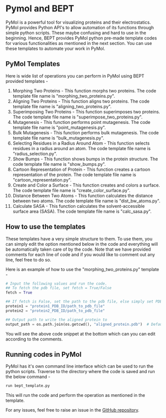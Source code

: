 # Pymol and BEPT

PyMol is a powerful tool for visualizing proteins and their electrostatics. PyMol provides Python API's to allow automation of its functions through simple python scripts. These maybe confusing and hard to use in the beginning. Hence, BEPT provides PyMol python pre-made template codes for various functionalities as mentioned in the next section. You can use these templates to automate your work in PyMol.

## PyMol Templates

Here is wide list of operations you can perform in PyMol using BEPT provided templates -

1. Morphing Two Proteins - This function morphs two proteins. The code template file name is "morphing_two_proteins.py".
2. Aligning Two Proteins - This function aligns two proteins. The code template file name is "aligning_two_proteins.py".
3. Superimposing Two Proteins - This function superimposes two proteins. The code template file name is "superimpose_two_proteins.py".
4. Mutagenesis - This function performs point mutagenesis. The code template file name is "point_mutagenesis.py".
5. Bulk Mutagenesis - This function performs bulk mutagenesis. The code template file name is "bulk_mutagenesis.py".
6. Selecting Residues in a Radius Around Atom - This function selects residues in a radius around an atom. The code template file name is "radius_selection.py".
7. Show Bumps - This function shows bumps in the protein structure. The code template file name is "show_bumps.py".
8. Cartoon Representation of Protein - This function creates a cartoon representation of the protein. The code template file name is "cartoon_representation.py".
9. Create and Color a Surface - This function creates and colors a surface. The code template file name is "create_color_surface.py".
10. Distance Between Two Atoms - This function calculates the distance between two atoms. The code template file name is "dist_bw_atoms.py".
11. Calculate SASA - This function calculates the solvent-accessible surface area (SASA). The code template file name is "calc_sasa.py".

## How to use the templates

These templates have a very simple structure to them. To use them, you can simply edit the option mentioned below in the code and everything will be automatically taken care of by the code. Note that we have provided comments for each line of code and if you would like to comment out any line, feel free to do so.

Here is an example of how to use the "morphing_two_proteins.py" template -

```python
# Input the following values and run the code.
## To fetch the pdb file, set fetch = True/False
fetch = True

## If fetch is False, set the path to the pdb file, else simply set PDB ID
protein1 = "protein1_PDB_ID/path_to_pdb_file"
protein2 = "protein2_PDB_ID/path_to_pdb_file"

## Output path to write the aligned protein to
output_path = os.path.join(os.getcwd(), "aligned_protein.pdb")  # Default
```

You will see the above code snippet at the bottom which can you can edit according to the comments.

## Running codes in PyMol

PyMol has it's own command line interface which can be used to run the python scripts. Traverse to the directory where the code is saved and run the below command -

```bash
run bept_template.py
```

This will run the code and perform the operation as mentioned in the template.

For any issues, feel free to raise an issue in the [GitHub repository](https://github.com/IISc-Software-iGEM/bept).

